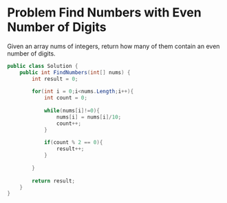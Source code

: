 # Problem Find Numbers with Even Number of Digits
Given an array nums of integers, return how many of them contain an even number of digits.
```C#
public class Solution {
    public int FindNumbers(int[] nums) {
        int result = 0;
        
        for(int i = 0;i<nums.Length;i++){
            int count = 0;
            
            while(nums[i]!=0){
                nums[i] = nums[i]/10;
                count++;
            }
            
            if(count % 2 == 0){
                result++;
            }
            
        }
        
        return result;
    }
}
```